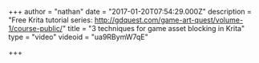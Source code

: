 +++
author = "nathan"
date = "2017-01-20T07:54:29.000Z"
description = "Free Krita tutorial series: http://gdquest.com/game-art-quest/volume-1/course-public/"
title = "3 techniques for game asset blocking in Krita"
type = "video"
videoid = "ua9RBymW7qE"

+++

